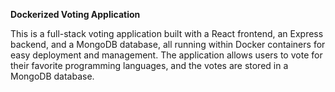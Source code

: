 **Dockerized Voting Application**


This is a full-stack voting application built with a React frontend, an Express backend, and a MongoDB database, all running within Docker containers for easy deployment and management. 
The application allows users to vote for their favorite programming languages, and the votes are stored in a MongoDB database.

